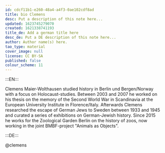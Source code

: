 ```yaml
---
id: cdcf11b1-e260-48a4-a4f3-0ae102cdf8ad
title: bio Clemens
desc: Put a description of this note here...
updated: 1623745279070
created: 1621338741193
title_de: Add a german title here
desc_de: Put a DE description of this note here...
author: Author name(s) here.
tao_type: material
cover_image: null
license: CC BY-SA
published: false
colour_scheme: 11
---
```



:::EN:::

Clemens Maier-Wolthausen studied history in Berlin und Bergen/Norway with a focus on Holocaust-studies. Between 2003 and 2007 he worked on his thesis on the memory of the Second World War in Scandinavia at the European University Institute in Florence/Italy. Afterwards Clemens researched the escape of German Jews to Sweden between 1933 and 1945 and curated a series of exhibitions on German-Jewish history. Since 2015 he works for the Zoological Garden Berlin on the history of zoos, now working in the joint BMBF-project "Animals as Objects".

<!-- And this allows us to leave notes to the others that are not visible in the preview. -->

:::DE:::

@clemens